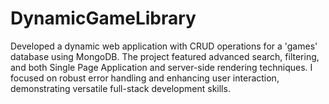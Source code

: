 # DynamicGameLibrary
Developed a dynamic web application with CRUD operations for a 'games' database using MongoDB. The project featured advanced search, filtering, and both Single Page Application and server-side rendering techniques. I focused on robust error handling and enhancing user interaction, demonstrating versatile full-stack development skills.
